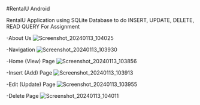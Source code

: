 #RentalU Android

RentalU Application using SQLite Database to do INSERT, UPDATE, DELETE, READ QUERY For Assignment

-About Us
![Screenshot_20240113_104025](https://github.com/Sam-mx/RentalU_Andriod/assets/146705452/5c573075-8ef8-4a0e-bd30-d87b7b9e5873)

-Navigation
![Screenshot_20240113_103930](https://github.com/Sam-mx/RentalU_Andriod/assets/146705452/81b1d4e6-5ad4-4444-8c90-95d7d233314d)

-Home (View) Page
![Screenshot_20240113_103856](https://github.com/Sam-mx/RentalU_Andriod/assets/146705452/e6bdead1-0785-48f5-9aa7-435c613ce940)

-Insert (Add) Page
![Screenshot_20240113_103913](https://github.com/Sam-mx/RentalU_Andriod/assets/146705452/f9b209a9-ce04-434b-9448-6d970f8ff73f)

-Edit (Update) Page
![Screenshot_20240113_103955](https://github.com/Sam-mx/RentalU_Andriod/assets/146705452/00ef4f43-5e6e-4bf5-8e63-7c9f7342d587)

-Delete Page
![Screenshot_20240113_104011](https://github.com/Sam-mx/RentalU_Andriod/assets/146705452/c5a6c6d7-6ca3-4323-bc6b-1612d15a8ddd)
